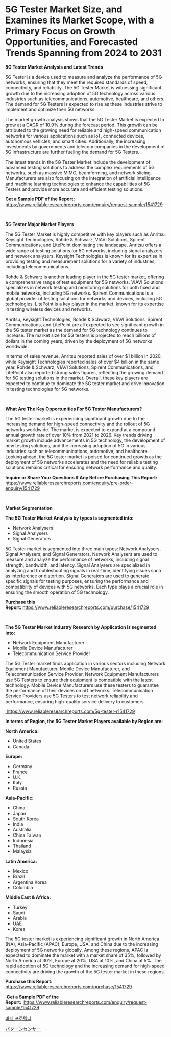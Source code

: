 <p><h1>5G Tester Market Size, and Examines its Market Scope, with a Primary Focus on Growth Opportunities, and Forecasted Trends Spanning from 2024 to 2031</h1></p><p><strong>5G Tester Market Analysis and Latest Trends</strong></p>
<p><p>5G Tester is a device used to measure and analyze the performance of 5G networks, ensuring that they meet the required standards of speed, connectivity, and reliability. The 5G Tester Market is witnessing significant growth due to the increasing adoption of 5G technology across various industries such as telecommunications, automotive, healthcare, and others. The demand for 5G Testers is expected to rise as these industries strive to implement and optimize their 5G networks.</p><p>The market growth analysis shows that the 5G Tester Market is expected to grow at a CAGR of 10.9% during the forecast period. This growth can be attributed to the growing need for reliable and high-speed communication networks for various applications such as IoT, connected devices, autonomous vehicles, and smart cities. Additionally, the increasing investments by governments and telecom companies in the development of 5G infrastructure are further fueling the demand for 5G Testers.</p><p>The latest trends in the 5G Tester Market include the development of advanced testing solutions to address the complex requirements of 5G networks, such as massive MIMO, beamforming, and network slicing. Manufacturers are also focusing on the integration of artificial intelligence and machine learning technologies to enhance the capabilities of 5G Testers and provide more accurate and efficient testing solutions.</p></p>
<p><strong>Get a Sample PDF of the Report:&nbsp;</strong> <a href="https://www.reliableresearchreports.com/enquiry/request-sample/1541729">https://www.reliableresearchreports.com/enquiry/request-sample/1541729</a></p>
<p>&nbsp;</p>
<p><strong>5G Tester Major Market Players</strong></p>
<p><p>The 5G Tester Market is highly competitive with key players such as Anritsu, Keysight Technologies, Rohde & Schwarz, VIAVI Solutions, Spirent Communications, and LitePoint dominating the landscape. Anritsu offers a wide range of testing solutions for 5G networks, including signal analyzers and network analyzers. Keysight Technologies is known for its expertise in providing testing and measurement solutions for a variety of industries, including telecommunications.</p><p>Rohde & Schwarz is another leading player in the 5G tester market, offering a comprehensive range of test equipment for 5G networks. VIAVI Solutions specializes in network testing and monitoring solutions for both fixed and mobile networks, including 5G networks. Spirent Communications is a global provider of testing solutions for networks and devices, including 5G technologies. LitePoint is a key player in the market, known for its expertise in testing wireless devices and networks.</p><p>Anritsu, Keysight Technologies, Rohde & Schwarz, VIAVI Solutions, Spirent Communications, and LitePoint are all expected to see significant growth in the 5G tester market as the demand for 5G technology continues to increase. The market size for 5G testers is projected to reach billions of dollars in the coming years, driven by the deployment of 5G networks worldwide.</p><p>In terms of sales revenue, Anritsu reported sales of over $1 billion in 2020, while Keysight Technologies reported sales of over $4 billion in the same year. Rohde & Schwarz, VIAVI Solutions, Spirent Communications, and LitePoint also reported strong sales figures, reflecting the growing demand for 5G testing solutions in the market. Overall, these key players are expected to continue to dominate the 5G tester market and drive innovation in testing technologies for 5G networks.</p></p>
<p>&nbsp;</p>
<p><strong>What Are The Key Opportunities For 5G Tester Manufacturers?</strong></p>
<p><p>The 5G tester market is experiencing significant growth due to the increasing demand for high-speed connectivity and the rollout of 5G networks worldwide. The market is expected to expand at a compound annual growth rate of over 10% from 2021 to 2026. Key trends driving market growth include advancements in 5G technology, the development of new testing solutions, and the increasing adoption of 5G in various industries such as telecommunications, automotive, and healthcare. Looking ahead, the 5G tester market is poised for continued growth as the deployment of 5G networks accelerates and the need for reliable testing solutions remains critical for ensuring network performance and quality.</p></p>
<p><strong>Inquire or Share Your Questions If Any Before Purchasing This Report:</strong> <a href="https://www.reliableresearchreports.com/enquiry/pre-order-enquiry/1541729">https://www.reliableresearchreports.com/enquiry/pre-order-enquiry/1541729</a></p>
<p>&nbsp;</p>
<p><strong>Market Segmentation</strong></p>
<p><strong>The 5G Tester Market Analysis by types is segmented into:</strong></p>
<p><ul><li>Network Analysers</li><li>Signal Analysers</li><li>Signal Generators</li></ul></p>
<p><p>5G Tester market is segmented into three main types: Network Analysers, Signal Analysers, and Signal Generators. Network Analysers are used to measure and analyze the performance of networks, including signal strength, bandwidth, and latency. Signal Analysers are specialized in analyzing and troubleshooting signals in real-time, identifying issues such as interference or distortion. Signal Generators are used to generate specific signals for testing purposes, ensuring the performance and compatibility of devices with 5G networks. Each type plays a crucial role in ensuring the smooth operation of 5G technology.</p></p>
<p><strong>Purchase this Report:&nbsp;</strong><a href="https://www.reliableresearchreports.com/purchase/1541729">https://www.reliableresearchreports.com/purchase/1541729</a></p>
<p>&nbsp;</p>
<p><strong>The 5G Tester Market Industry Research by Application is segmented into:</strong></p>
<p><ul><li>Network Equipment Manufacturer</li><li>Mobile Device Manufacturer</li><li>Telecommunication Service Provider</li></ul></p>
<p><p>The 5G Tester market finds application in various sectors including Network Equipment Manufacturer, Mobile Device Manufacturer, and Telecommunication Service Provider. Network Equipment Manufacturers use 5G Testers to ensure their equipment is compatible with the latest technology. Mobile Device Manufacturers use these testers to guarantee the performance of their devices on 5G networks. Telecommunication Service Providers use 5G Testers to test network reliability and performance, ensuring high-quality service delivery to customers.</p></p>
<p><a href="https://www.reliableresearchreports.com/5g-tester-r1541729">&nbsp;https://www.reliableresearchreports.com/5g-tester-r1541729</a></p>
<p><strong>In terms of Region, the 5G Tester Market Players available by Region are:</strong></p>
<p>
    <p> <strong> North America: </strong>
        <ul>
            <li>United States</li>
            <li>Canada</li>
        </ul>
        </p> 
    <p> <strong> Europe: </strong>
        <ul>
            <li>Germany</li>
            <li>France</li>
            <li>U.K.</li>
            <li>Italy</li>
            <li>Russia</li>
        </ul>
        </p> 
    <p> <strong> Asia-Pacific: </strong>
        <ul>
            <li>China</li>
            <li>Japan</li>
            <li>South Korea</li>
            <li>India</li>
            <li>Australia</li>
            <li>China Taiwan</li>
            <li>Indonesia</li>
            <li>Thailand</li>
            <li>Malaysia</li>
        </ul>
        </p> 
    <p> <strong> Latin America: </strong>
        <ul>
            <li>Mexico</li>
            <li>Brazil</li>
            <li>Argentina Korea</li>
            <li>Colombia</li>
        </ul>
        </p> 
    <p> <strong> Middle East & Africa: </strong>
        <ul>
            <li>Turkey</li>
            <li>Saudi</li>
            <li>Arabia</li>
            <li>UAE</li>
            <li>Korea</li>
        </ul>
    </p>
    </p>
<p><p>The 5G tester market is experiencing significant growth in North America (NA), Asia-Pacific (APAC), Europe, USA, and China due to the increasing deployment of 5G networks globally. Among these regions, APAC is expected to dominate the market with a market share of 35%, followed by North America at 30%, Europe at 20%, USA at 10%, and China at 5%. The rapid adoption of 5G technology and the increasing demand for high-speed connectivity are driving the growth of the 5G tester market in these regions.</p></p>
<p><strong>Purchase this Report: </strong><a href="https://www.reliableresearchreports.com/purchase/1541729">https://www.reliableresearchreports.com/purchase/1541729</a></p>
<p>&nbsp;<strong>Get a Sample PDF of the Report:&nbsp;&nbsp;</strong><a href="https://www.reliableresearchreports.com/enquiry/request-sample/1541729">https://www.reliableresearchreports.com/enquiry/request-sample/1541729</a></p>
<p><strong></strong></p>
<p><p><a href="https://github.com/jntpkh496620/Market-Research-Report-List-1/blob/main/793752625942.md">바디 프로텍터</a></p><p><a href="https://github.com/lababdou/Market-Research-Report-List-3/blob/main/615042228485.md">パターンセンサー</a></p></p>